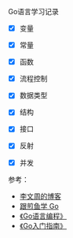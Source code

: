 Go语言学习记录
- [x] 变量  
- [x] 常量
- [x] 函数
- [x] 流程控制
- [x] 数据类型
- [x] 结构
- [x] 接口
- [x] 反射
- [x] 并发


参考：

- [李文周的博客](https://liwenzhou.com/)
- [跟煎鱼学 Go](https://eddycjy.com/go-categories/)
- [《Go语言编程》]()
- [《Go入门指南》](https://github.com/unknwon/the-way-to-go_ZH_CN/blob/master/eBook/directory.md)